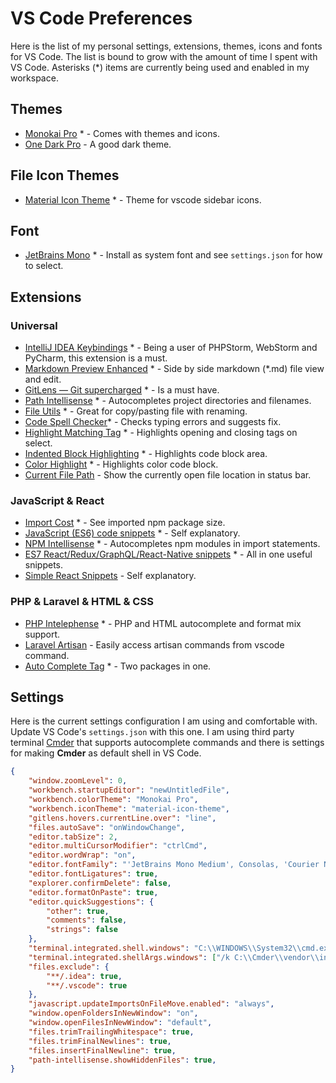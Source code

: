 # VS Code Preferences

Here is the list of my personal settings, extensions, themes, icons and fonts for VS Code. The list is bound to grow with the amount of time I spent with VS Code. Asterisks (*) items are currently being used and enabled in my workspace.



## Themes

- [Monokai Pro](https://marketplace.visualstudio.com/items?itemName=monokai.theme-monokai-pro-vscode&ssr=false) * - Comes with themes and icons.
- [One Dark Pro](https://marketplace.visualstudio.com/items?itemName=zhuangtongfa.Material-theme) - A good dark theme.



## File Icon Themes

- [Material Icon Theme](https://marketplace.visualstudio.com/items?itemName=PKief.material-icon-theme) * - Theme for vscode sidebar icons.



## Font

- [JetBrains Mono](https://www.jetbrains.com/lp/mono/) * - Install as system font and see `settings.json` for how to select.



## Extensions

### Universal

- [IntelliJ IDEA Keybindings](https://marketplace.visualstudio.com/items?itemName=k--kato.intellij-idea-keybindings) * - Being a user of PHPStorm, WebStorm and PyCharm, this extension is a must.
- [Markdown Preview Enhanced](https://marketplace.visualstudio.com/items?itemName=shd101wyy.markdown-preview-enhanced) * - Side by side markdown (*.md) file view and edit.
- [GitLens — Git supercharged](https://marketplace.visualstudio.com/items?itemName=eamodio.gitlens) * - Is a must have.
- [Path Intellisense](https://marketplace.visualstudio.com/items?itemName=christian-kohler.path-intellisense) * - Autocompletes project directories and filenames.
- [File Utils](https://marketplace.visualstudio.com/items?itemName=sleistner.vscode-fileutils) * - Great for copy/pasting file with renaming.
- [Code Spell Checker](https://marketplace.visualstudio.com/items?itemName=streetsidesoftware.code-spell-checker)* - Checks typing errors and suggests fix.
- [Highlight Matching Tag](https://marketplace.visualstudio.com/items?itemName=vincaslt.highlight-matching-tag) * - Highlights opening and closing tags on select.
- [Indented Block Highlighting](https://marketplace.visualstudio.com/items?itemName=byi8220.indented-block-highlighting) * - Highlights code block area.
- [Color Highlight](https://marketplace.visualstudio.com/items?itemName=naumovs.color-highlight) * - Highlights color code block.
- [Current File Path](https://marketplace.visualstudio.com/items?itemName=YoshinoriN.current-file-path) - Show the currently open file location in status bar.



### JavaScript & React

- [Import Cost](https://marketplace.visualstudio.com/items?itemName=wix.vscode-import-cost) * - See imported npm package size.
- [JavaScript (ES6) code snippets](https://marketplace.visualstudio.com/items?itemName=xabikos.JavaScriptSnippets) * - Self explanatory.
- [NPM Intellisense](https://marketplace.visualstudio.com/items?itemName=christian-kohler.npm-intellisense) * - Autocompletes npm modules in import statements.
- [ES7 React/Redux/GraphQL/React-Native snippets](https://marketplace.visualstudio.com/items?itemName=dsznajder.es7-react-js-snippets) * - All in one useful snippets.
- [Simple React Snippets](https://marketplace.visualstudio.com/items?itemName=burkeholland.simple-react-snippets) - Self explanatory.



### PHP & Laravel & HTML & CSS

- [PHP Intelephense](https://marketplace.visualstudio.com/items?itemName=bmewburn.vscode-intelephense-client) * - PHP and HTML autocomplete and format mix support.
- [Laravel Artisan](https://marketplace.visualstudio.com/items?itemName=ryannaddy.laravel-artisan) - Easily access artisan commands from vscode command.
- [Auto Complete Tag](https://marketplace.visualstudio.com/items?itemName=formulahendry.auto-complete-tag) * - Two packages in one.



## Settings

Here is the current settings configuration I am using and comfortable with. Update VS Code's `settings.json` with this one. I am using third party terminal [Cmder](https://cmder.net/) that supports autocomplete commands and there is settings for making **Cmder** as default shell in VS Code.

```json
{
    "window.zoomLevel": 0,
    "workbench.startupEditor": "newUntitledFile",
    "workbench.colorTheme": "Monokai Pro",
    "workbench.iconTheme": "material-icon-theme",
    "gitlens.hovers.currentLine.over": "line",
    "files.autoSave": "onWindowChange",
    "editor.tabSize": 2,
    "editor.multiCursorModifier": "ctrlCmd",
    "editor.wordWrap": "on",
    "editor.fontFamily": "'JetBrains Mono Medium', Consolas, 'Courier New', monospace",
    "editor.fontLigatures": true,
    "explorer.confirmDelete": false,
    "editor.formatOnPaste": true,
    "editor.quickSuggestions": {
        "other": true,
        "comments": false,
        "strings": false
    },
    "terminal.integrated.shell.windows": "C:\\WINDOWS\\System32\\cmd.exe",
    "terminal.integrated.shellArgs.windows": ["/k C:\\Cmder\\vendor\\init.bat"],
    "files.exclude": {
        "**/.idea": true,
        "**/.vscode": true
    },
    "javascript.updateImportsOnFileMove.enabled": "always",
    "window.openFoldersInNewWindow": "on",
    "window.openFilesInNewWindow": "default",
    "files.trimTrailingWhitespace": true,
    "files.trimFinalNewlines": true,
    "files.insertFinalNewline": true,
    "path-intellisense.showHiddenFiles": true,
}
```

